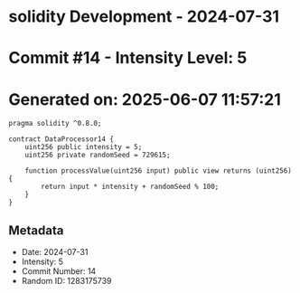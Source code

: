 ﻿# solidity Development - 2024-07-31
# Commit #14 - Intensity Level: 5
# Generated on: 2025-06-07 11:57:21
```solidity
pragma solidity ^0.8.0;

contract DataProcessor14 {
    uint256 public intensity = 5;
    uint256 private randomSeed = 729615;

    function processValue(uint256 input) public view returns (uint256) {
        return input * intensity + randomSeed % 100;
    }
}
```
## Metadata
- Date: 2024-07-31
- Intensity: 5
- Commit Number: 14
- Random ID: 1283175739
